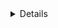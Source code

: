<details>

# suh Dude

---
> wha suh dude

> ah ah eh

> suh dude

✌

[YouTube Video](https://www.youtube.com/shorts/ypj7OoBB5LE)

</details>
